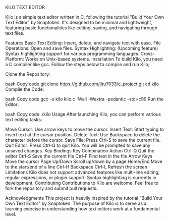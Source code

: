 KILO TEXT EDITOR


Kilo is a simple text editor written in C, following the tutorial "Build Your Own Text Editor" by Snaptoken. It's designed to be minimal and lightweight, featuring basic functionalities like editing, saving, and navigating through text files.

Features
Basic Text Editing: Insert, delete, and navigate text with ease.
File Operations: Open and save files.
Syntax Highlighting: (Upcoming feature) Syntax highlighting support for various programming languages.
Cross-Platform: Works on Unix-based systems.
Installation
To build Kilo, you need a C compiler like gcc. Follow the steps below to compile and run Kilo;

Clone the Repository:

bash
Copy code
git clone https://github.com/jitu7033/c_project.git
cd kilo
Compile the Code:

bash
Copy code
gcc -o kilo kilo.c -Wall -Wextra -pedantic -std=c99
Run the Editor:

bash
Copy code
./kilo
Usage
After launching Kilo, you can perform various text editing tasks:

Move Cursor: Use arrow keys to move the cursor.
Insert Text: Start typing to insert text at the cursor position.
Delete Text: Use Backspace to delete the character before the cursor.
Save File: Press Ctrl-S to save the current file.
Quit Editor: Press Ctrl-Q to quit Kilo. You will be prompted to save any unsaved changes.
Key Bindings
Key Combination	Action
Ctrl-Q	Quit the editor
Ctrl-S	Save the current file
Ctrl-F	Find text in the file
Arrow Keys	Move the cursor
Page Up/Down	Scroll up/down by a page
Home/End	Move to the start/end of a line
Ctrl-H	Backspace
Ctrl-L	Refresh the screen
Limitations
Kilo does not support advanced features like multi-line editing, regular expressions, or plugin support.
Syntax highlighting is currently in development.
Contributing
Contributions to Kilo are welcome. Feel free to fork the repository and submit pull requests.

Acknowledgments
This project is heavily inspired by the tutorial "Build Your Own Text Editor" by Snaptoken. The purpose of Kilo is to serve as a learning exercise in understanding how text editors work at a fundamental level.
